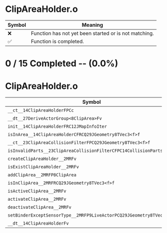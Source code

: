 # ClipAreaHolder.o
| Symbol | Meaning 
| ------------- | ------------- 
| :x: | Function has not yet been started or is not matching. 
| :white_check_mark: | Function is completed. 


# 0 / 15 Completed -- (0.0%)
# ClipAreaHolder.o
| Symbol | Decompiled? |
| ------------- | ------------- |
| `__ct__14ClipAreaHolderFPCc` | :x: |
| `__dt__27DeriveActorGroup<8ClipArea>Fv` | :x: |
| `init__14ClipAreaHolderFRC12JMapInfoIter` | :x: |
| `isInArea__14ClipAreaHolderCFRCQ29JGeometry8TVec3<f>f` | :x: |
| `__ct__23ClipAreaCollisionFilterFPCQ29JGeometry8TVec3<f>f` | :x: |
| `isInvalidParts__23ClipAreaCollisionFilterCFPC14CollisionParts` | :x: |
| `createClipAreaHolder__2MRFv` | :x: |
| `isExistClipAreaHolder__2MRFv` | :x: |
| `addClipArea__2MRFP8ClipArea` | :x: |
| `isInClipArea__2MRFRCQ29JGeometry8TVec3<f>f` | :x: |
| `isActiveClipArea__2MRFv` | :x: |
| `activateClipArea__2MRFv` | :x: |
| `deactivateClipArea__2MRFv` | :x: |
| `setBinderExceptSensorType__2MRFP9LiveActorPCQ29JGeometry8TVec3<f>f` | :x: |
| `__dt__14ClipAreaHolderFv` | :x: |
